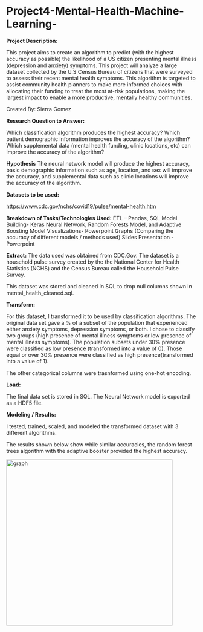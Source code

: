 # Project4-Mental-Health-Machine-Learning-




**Project Description:**

This project aims to create an algorithm to predict (with the highest accuracy as possible) the likelihood of a US citizen presenting mental illness (depression and anxiety) symptoms. This project will analyze a large dataset collected by the U.S Census Bureau of citizens that were surveyed to assess their recent mental health symptoms. This algorithm is targeted to assist community health planners to make more informed choices with allocating their funding to treat the most at-risk populations, making the largest impact to enable a more productive, mentally healthy communities.

Created By: Sierra Gomez


**Research Question to Answer:**

Which classification algorithm produces the highest accuracy?
Which patient demographic information improves the accuracy of the algorithm?
Which supplemental data (mental health funding, clinic locations, etc) can improve the accuracy of the algorithm?

**Hypothesis** 
The neural network model will produce the highest accuracy, basic demographic information such as age, location, and sex will improve the accuracy, and supplemental data such as clinic locations will improve the accuracy of the algorithm.

**Datasets to be used:**

https://www.cdc.gov/nchs/covid19/pulse/mental-health.htm

 
**Breakdown of Tasks/Technologies Used:**
ETL – Pandas, SQL
Model Building- Keras Neural Network, Random Forests Model, and Adaptive Boosting Model
Visualizations- Powerpoint Graphs (Comparing the accuracy of different models / methods used)
Slides Presentation - Powerpoint 


**Extract:**
The data used was obtained from CDC.Gov. The dataset is a household pulse survey created by the the National Center for Health Statistics (NCHS) and the  Census Bureau called the Household Pulse Survey. 

This dataset was stored and cleaned in SQL to drop null columns shown in mental_health_cleaned.sql.

**Transform:**

For this dataset, I transformed it to be used by classification algorithms. The original data set gave a % of a subset of the population that experienced either anxiety symptoms, depression symptoms, or both. I chose to classify two groups (high presence of mental illness symptoms or low presence of mental illness symptoms). The population subsets under 30% presence were classified as low presence (transformed into a value of 0). Those equal or over 30% presence were classified as high presence(transformed into a value of 1).

The other categorical columns were trasnformed using one-hot encoding. 

**Load:**

The final data set is stored in SQL. The Neural Network model is exported as a HDF5 file. 

**Modeling / Results:** 

I tested, trained, scaled, and modeled the transformed dataset with 3 different algorithms. 

The results shown below show while similar accuracies, the random forest trees algorithm with the adaptive booster provided the highest accuracy. 

<img width="440" alt="graph" src="https://user-images.githubusercontent.com/105753641/205366340-56d789fc-006b-441f-9ed9-2248f370f9ae.png">





